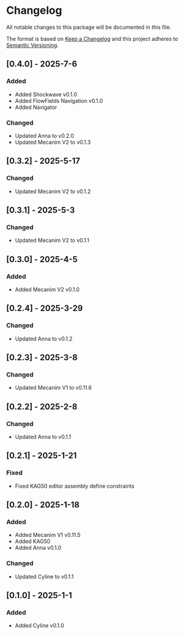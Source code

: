 # Changelog

All notable changes to this package will be documented in this file.

The format is based on [Keep a Changelog](http://keepachangelog.com/en/1.0.0/)
and this project adheres to [Semantic
Versioning](http://semver.org/spec/v2.0.0.html).

## [0.4.0] - 2025-7-6

### Added

-   Added Shockwave v0.1.0
-   Added FlowFields Navigation v0.1.0
-   Added Navigator

### Changed

-   Updated Anna to v0.2.0
-   Updated Mecanim V2 to v0.1.3

## [0.3.2] - 2025-5-17

### Changed

-   Updated Mecanim V2 to v0.1.2

## [0.3.1] - 2025-5-3

### Changed

-   Updated Mecanim V2 to v0.1.1

## [0.3.0] - 2025-4-5

### Added

-   Added Mecanim V2 v0.1.0

## [0.2.4] - 2025-3-29

### Changed

-   Updated Anna to v0.1.2

## [0.2.3] - 2025-3-8

### Changed

-   Updated Mecanim V1 to v0.11.6

## [0.2.2] - 2025-2-8

### Changed

-   Updated Anna to v0.1.1

## [0.2.1] - 2025-1-21

### Fixed

-   Fixed KAG50 editor assembly define constraints

## [0.2.0] - 2025-1-18

### Added

-   Added Mecanim V1 v0.11.5
-   Added KAG50
-   Added Anna v0.1.0

### Changed

-   Updated Cyline to v0.1.1

## [0.1.0] - 2025-1-1

### Added

-   Added Cyline v0.1.0
